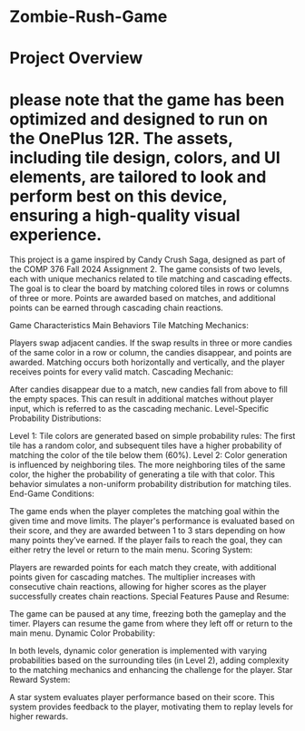 # Zombie-Rush-Game
#  Project Overview

# please note that the game has been optimized and designed to run on the OnePlus 12R. The assets, including tile design, colors, and UI elements, are tailored to look and perform best on this device, ensuring a high-quality visual experience.

This project is a game inspired by Candy Crush Saga, designed as part of the COMP 376 Fall 2024 Assignment 2. The game consists of two levels, each with unique mechanics related to tile matching and cascading effects. The goal is to clear the board by matching colored tiles in rows or columns of three or more. Points are awarded based on matches, and additional points can be earned through cascading chain reactions.

Game Characteristics
Main Behaviors
Tile Matching Mechanics:

Players swap adjacent candies. If the swap results in three or more candies of the same color in a row or column, the candies disappear, and points are awarded.
Matching occurs both horizontally and vertically, and the player receives points for every valid match.
Cascading Mechanic:

After candies disappear due to a match, new candies fall from above to fill the empty spaces.
This can result in additional matches without player input, which is referred to as the cascading mechanic.
Level-Specific Probability Distributions:

Level 1: Tile colors are generated based on simple probability rules:
The first tile has a random color, and subsequent tiles have a higher probability of matching the color of the tile below them (60%).
Level 2: Color generation is influenced by neighboring tiles. The more neighboring tiles of the same color, the higher the probability of generating a tile with that color. This behavior simulates a non-uniform probability distribution for matching tiles.
End-Game Conditions:

The game ends when the player completes the matching goal within the given time and move limits.
The player's performance is evaluated based on their score, and they are awarded between 1 to 3 stars depending on how many points they’ve earned.
If the player fails to reach the goal, they can either retry the level or return to the main menu.
Scoring System:

Players are rewarded points for each match they create, with additional points given for cascading matches. The multiplier increases with consecutive chain reactions, allowing for higher scores as the player successfully creates chain reactions.
Special Features
Pause and Resume:

The game can be paused at any time, freezing both the gameplay and the timer. Players can resume the game from where they left off or return to the main menu.
Dynamic Color Probability:

In both levels, dynamic color generation is implemented with varying probabilities based on the surrounding tiles (in Level 2), adding complexity to the matching mechanics and enhancing the challenge for the player.
Star Reward System:

A star system evaluates player performance based on their score. This system provides feedback to the player, motivating them to replay levels for higher rewards.
